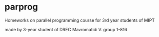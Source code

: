 # parprog
Homeworks on parallel programming course for 3rd year students of MIPT

made by 3-year student of DREC Mavromatidi V. group 1-816
